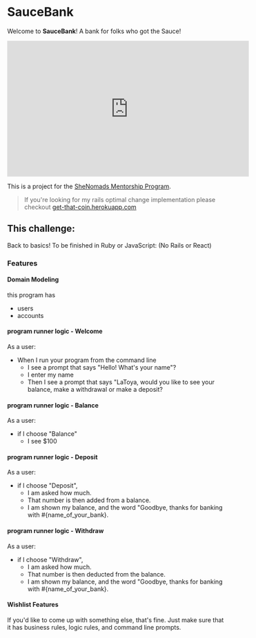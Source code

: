 # SauceBank

Welcome to **SauceBank**! A bank for folks who got the Sauce!

<iframe width="560" height="315" src="https://www.youtube.com/embed/Fa8XNIX040Y?rel=0" frameborder="0" allowfullscreen></iframe>

This is a project for the [SheNomads Mentorship Program](https://shenomads.com/group-mentorship/).

  >  If you're looking for my rails optimal change implementation please checkout [get-that-coin.herokuapp.com](https://get-that-coin.herokuapp.com/)

## This challenge:

Back to basics! To be finished in Ruby or JavaScript:
(No Rails or React)

### Features

#### Domain Modeling
this program has
- users
- accounts

#### program runner logic - Welcome
As a user:
- When I run your program from the command line
  - I see a prompt that says "Hello! What's your name"?
  - I enter my name
  - Then I see a prompt that says "LaToya, would you like to see your balance, make a withdrawal or make a deposit?

#### program runner logic - Balance
As a user:
- if I choose "Balance"
  - I see $100

#### program runner logic - Deposit
As a user:
- if I choose "Deposit",
  - I am asked how much.
  - That number is then added from a balance.
  - I am shown my balance, and the word "Goodbye, thanks for banking with #{name_of_your_bank}.

#### program runner logic - Withdraw
As a user:
- if I choose "Withdraw",
  - I am asked how much.
  - That number is then deducted from the balance.
  - I am shown my balance, and the word "Goodbye, thanks for banking with #{name_of_your_bank}.

#### Wishlist Features
If you'd like to come up with something else, that's fine.  Just make sure that it has business rules, logic rules, and command line prompts.
